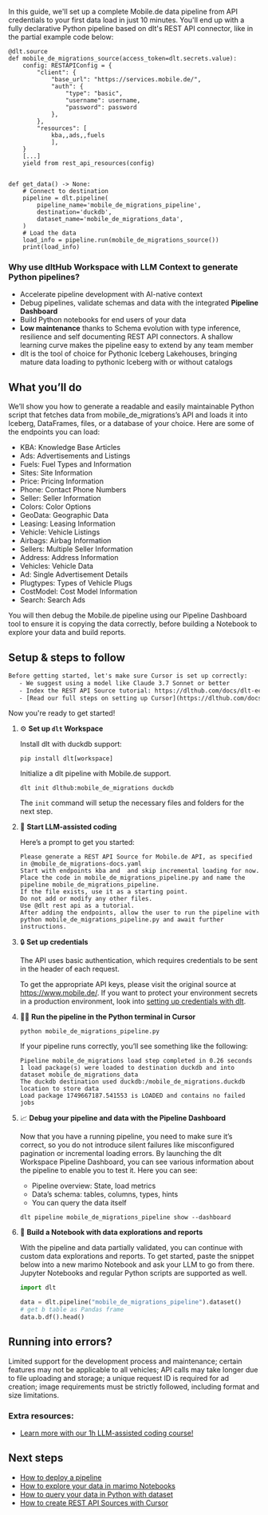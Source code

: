 In this guide, we'll set up a complete Mobile.de data pipeline from API credentials to your first data load in just 10 minutes. You'll end up with a fully declarative Python pipeline based on dlt's REST API connector, like in the partial example code below:

```python-outcome
@dlt.source
def mobile_de_migrations_source(access_token=dlt.secrets.value):
    config: RESTAPIConfig = {
        "client": {
            "base_url": "https://services.mobile.de/",
            "auth": {
                "type": "basic",
                "username": username,
                "password": password
            },
        },
        "resources": [
            kba,,ads,,fuels
            ],
    }
    [...]
    yield from rest_api_resources(config)


def get_data() -> None:
    # Connect to destination
    pipeline = dlt.pipeline(
        pipeline_name='mobile_de_migrations_pipeline',
        destination='duckdb',
        dataset_name='mobile_de_migrations_data', 
    )
    # Load the data
    load_info = pipeline.run(mobile_de_migrations_source())
    print(load_info) 
```

### Why use dltHub Workspace with LLM Context to generate Python pipelines?

- Accelerate pipeline development with AI-native context
- Debug pipelines, validate schemas and data with the integrated **Pipeline Dashboard**
- Build Python notebooks for end users of your data
- **Low maintenance** thanks to Schema evolution with type inference, resilience and self documenting REST API connectors. A shallow learning curve makes the pipeline easy to extend by any team member
- dlt is the tool of choice for Pythonic Iceberg Lakehouses, bringing mature data loading to pythonic Iceberg with or without catalogs

## What you’ll do

We’ll show you how to generate a readable and easily maintainable Python script that fetches data from mobile_de_migrations’s API and loads it into Iceberg, DataFrames, files, or a database of your choice. Here are some of the endpoints you can load:

- KBA: Knowledge Base Articles
- Ads: Advertisements and Listings
- Fuels: Fuel Types and Information
- Sites: Site Information
- Price: Pricing Information
- Phone: Contact Phone Numbers
- Seller: Seller Information
- Colors: Color Options
- GeoData: Geographic Data
- Leasing: Leasing Information
- Vehicle: Vehicle Listings
- Airbags: Airbag Information
- Sellers: Multiple Seller Information
- Address: Address Information
- Vehicles: Vehicle Data
- Ad: Single Advertisement Details
- Plugtypes: Types of Vehicle Plugs
- CostModel: Cost Model Information
- Search: Search Ads

You will then debug the Mobile.de pipeline using our Pipeline Dashboard tool to ensure it is copying the data correctly, before building a Notebook to explore your data and build reports.

## Setup & steps to follow

```default
Before getting started, let's make sure Cursor is set up correctly:
   - We suggest using a model like Claude 3.7 Sonnet or better
   - Index the REST API Source tutorial: https://dlthub.com/docs/dlt-ecosystem/verified-sources/rest_api/ and add it to context as **@dlt rest api**
   - [Read our full steps on setting up Cursor](https://dlthub.com/docs/dlt-ecosystem/llm-tooling/cursor-restapi#23-configuring-cursor-with-documentation)
```

Now you're ready to get started!

1. ⚙️ **Set up `dlt` Workspace**
    
    Install dlt with duckdb support:
    ```shell
    pip install dlt[workspace]
    ```

    Initialize a dlt pipeline with Mobile.de support.
    ```shell
    dlt init dlthub:mobile_de_migrations duckdb
    ```

    The `init` command will setup the necessary files and folders for the next step.
    
2. 🤠 **Start LLM-assisted coding**
    
    Here’s a prompt to get you started:
    
    ```prompt
    Please generate a REST API Source for Mobile.de API, as specified in @mobile_de_migrations-docs.yaml 
    Start with endpoints kba and  and skip incremental loading for now. 
    Place the code in mobile_de_migrations_pipeline.py and name the pipeline mobile_de_migrations_pipeline. 
    If the file exists, use it as a starting point. 
    Do not add or modify any other files. 
    Use @dlt rest api as a tutorial. 
    After adding the endpoints, allow the user to run the pipeline with python mobile_de_migrations_pipeline.py and await further instructions.
    ```

    
3. 🔒 **Set up credentials** 
    
    The API uses basic authentication, which requires credentials to be sent in the header of each request.
    
    To get the appropriate API keys, please visit the original source at https://www.mobile.de/.
    If you want to protect your environment secrets in a production environment, look into [setting up credentials with dlt](https://dlthub.com/docs/walkthroughs/add_credentials).
    
4. 🏃‍♀️ **Run the pipeline in the Python terminal in Cursor**
    
    ```shell
    python mobile_de_migrations_pipeline.py
    ```
    
    If your pipeline runs correctly, you’ll see something like the following:
    
    ```shell
    Pipeline mobile_de_migrations load step completed in 0.26 seconds
    1 load package(s) were loaded to destination duckdb and into dataset mobile_de_migrations_data
    The duckdb destination used duckdb:/mobile_de_migrations.duckdb location to store data
    Load package 1749667187.541553 is LOADED and contains no failed jobs
    ```
    
5. 📈 **Debug your pipeline and data with the Pipeline Dashboard**

    Now that you have a running pipeline, you need to make sure it’s correct, so you do not introduce silent failures like misconfigured pagination or incremental loading errors. By launching the dlt Workspace Pipeline Dashboard, you can see various information about the pipeline to enable you to test it. Here you can see:
    - Pipeline overview: State, load metrics
    - Data’s schema: tables, columns, types, hints
    - You can query the data itself
    
    ```shell
    dlt pipeline mobile_de_migrations_pipeline show --dashboard
    ```
    
6. 🐍 **Build a Notebook with data explorations and reports**

    With the pipeline and data partially validated, you can continue with custom data explorations and reports. To get started, paste the snippet below into a new marimo Notebook and ask your LLM to go from there. Jupyter Notebooks and regular Python scripts are supported as well.

    
    ```python
    import dlt

   data = dlt.pipeline("mobile_de_migrations_pipeline").dataset()
   # get b table as Pandas frame
   data.b.df().head()
    ```

## Running into errors?

Limited support for the development process and maintenance; certain features may not be applicable to all vehicles; API calls may take longer due to file uploading and storage; a unique request ID is required for ad creation; image requirements must be strictly followed, including format and size limitations.

### Extra resources:

- [Learn more with our 1h LLM-assisted coding course!](https://www.youtube.com/watch?v=GGid70rnJuM)

## Next steps

- [How to deploy a pipeline](https://dlthub.com/docs/walkthroughs/deploy-a-pipeline)
- [How to explore your data in marimo Notebooks](https://dlthub.com/docs/general-usage/dataset-access/marimo)
- [How to query your data in Python with dataset](https://dlthub.com/docs/general-usage/dataset-access/dataset)
- [How to create REST API Sources with Cursor](https://dlthub.com/docs/dlt-ecosystem/llm-tooling/cursor-restapi)